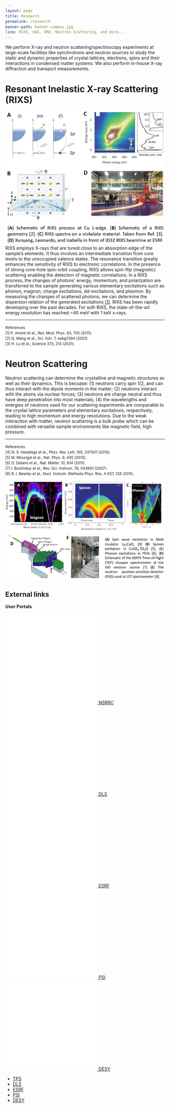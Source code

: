 ```yaml
---
layout: page
title: Research
permalink: /research
banner-path: banner-campus.jpg
line: RIXS, XAS, XRD, Neutron Scattering, and more... 
---
```



<div class="research-introduction">
<p>
We perform X-ray and neutron scattering/spectroscopy experiments at large-scale facilities like synchrotrons and neutron sources to study the static and dynamic properties of crystal lattices, electrons, spins and their interactions in condensed matter systems. We also perform in-house X-ray diffraction and transport measurements.
</p>
</div>

<div class="medium-divider"></div>

<div class="research-wrapper"> 
    <h1>Resonant Inelastic X-ray Scattering (RIXS)</h1>
    <div class="research-tech-container">
        <div class="research-tech-pic">
        <img src="assets/web_pictures/research_rixs.jpg">
        </div>
        <div class="research-tech-info">
        RIXS employs X-rays that are tuned close to an absorption edge of the sample’s elements. It thus involves an intermediate transition from core levels to the unoccupied valence states. The resonance transition greatly enhances the sensitivity of RIXS to electronic correlations. In the presence of strong core-hole spin-orbit coupling, RIXS allows spin-flip (magnetic) scattering enabling the detection of magnetic correlations. In a RIXS process, the changes of photons’ energy, momentum, and polarization are transferred to the sample generating various elementary excitations such as phonon, magnon, charge excitations, dd-excitations, and plasmon. By measuring the changes of scattered photons, we can determine the dispersion relation of the generated excitations <a href="https://doi.org/10.1103/RevModPhys.83.705">[1]</a>. RIXS has been rapidly developing over the past decades. For soft-RIXS, the state-of-the-art energy resolution has reached ~40 meV with 1 keV x-rays.
        <hr>
        <p><small>References<br>
        [1] P. Ament et al., Rev. Mod. Phys. 83, 705 (2011).<br>
        [2] Q. Wang et al., Sci. Adv. 7, eabg7394 (2021).<br>
        [3] H. Lu et al., Science 373, 213 (2021).
        </small></p>
        </div>
    </div>
</div>
<div class="medium-divider"></div>
<div class="research-wrapper"> 
    <h1>Neutron Scattering</h1>
    <div class="research-tech-container-reverse">
        <div class="research-tech-info">
        Neutron scattering can determine the crystalline and magnetic structures as well as their dynamics. This is becuase: (1) neutrons carry spin 1/2, and can thus interact with the dipole moments in the matter; (2) neutrons interact with the atoms via nuclear forces; (3) neutrons are charge neutral and thus have deep penetration into most materials; (4) the wavelengths and energies of neutrons used for our scattering experiments are comparable to the crystal lattice parameters and elementary excitations, respectively, leading to high momentum and energy resolutions. Due to the weak interaction with matter, neutron scattering is a bulk probe which can be combined with versatile sample environments like magnetic field, high pressure.
        <hr>
        <p><small>References<br>
        [4] N. S. Headings et al., Phys. Rev. Lett. 105, 247001 (2010).<br>
        [5] M. Mourigal et al., Nat. Phys. 9, 435 (2013).<br>
        [6] O. Delaire et al., Nat. Matter. 10, 614 (2011).<br>
        [7] I. Bustinduy et al., Rev. Sci. Instrum. 78, 043901 (2007).<br>
        [8] R. I. Bewley et al., Nucl. Instrum. Methods Phys. Res. A 637, 128 (2011).
        </small></p>
        </div>
        <div class="research-tech-pic">
            <img src="assets/web_pictures/research_ns.jpg">
        </div>
    </div>
</div>
<div class="large-divider"></div>


## External links
<div class="publications-additional-info">
  <p><b>User Portals</b></p>
  <div class="publications-logos">
    <a href="https://userportal.nsrrc.org.tw/APNSR/page/2160" class="logo-link" target="_blank" rel="noopener noreferrer">
      <img src="assets/icons/nsrrc_logo.png" alt="NSRRC Logo" class="logo">
      <span class="logo-name">NSRRC</span>
    </a>
    <a href="https://uas.diamond.ac.uk/uas/" class="logo-link" target="_blank" rel="noopener noreferrer">
      <img src="assets/icons/nsrrc_logo.png" alt="DLS Logo" class="logo">
      <span class="logo-name">DLS</span>
    </a>
    <a href="https://smis.esrf.fr/misapps/SMISWebClient/protected/welcome.do" class="logo-link" target="_blank" rel="noopener noreferrer">
      <img src="assets/icons/nsrrc_logo.png" alt="ESRF Logo" class="logo">
      <span class="logo-name">ESRF</span>
    </a>
    <a href="https://duo.psi.ch/duo/" class="logo-link" target="_blank" rel="noopener noreferrer">
      <img src="assets/icons/nsrrc_logo.png" alt="PSI Logo" class="logo">
      <span class="logo-name">PSI</span>
    </a>
    <a href="https://door.desy.de/door/index.php" class="logo-link" target="_blank" rel="noopener noreferrer">
      <img src="assets/icons/nsrrc_logo.png" alt="DESY Logo" class="logo">
      <span class="logo-name">DESY</span>
    </a>
  </div>
</div>

- [TPS](https://userportal.nsrrc.org.tw/APNSR/page/2160)
- [DLS](https://uas.diamond.ac.uk/uas/)
- [ESRF](https://smis.esrf.fr/misapps/SMISWebClient/protected/welcome.do)
- [PSI](https://duo.psi.ch/duo/)
- [DESY](https://door.desy.de/door/index.php)
